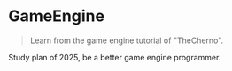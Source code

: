 # GameEngine
> Learn from the game engine tutorial of "TheCherno".

Study plan of 2025, be a better game engine programmer.
